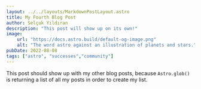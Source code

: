 ```yaml
---
layout: ../../layouts/MarkdownPostLayout.astro
title: My Fourth Blog Post
author: Selçuk Yıldıran
description: "This post will show up on its own!"
image:
    url: "https://docs.astro.build/default-og-image.png"
    alt: "The word astro against an illustration of planets and stars."
pubDate: 2022-08-08
tags: ["astro", "successes","community"]
---
```

This post should show up with my other blog posts, because `Astro.glob()` is returning a list of all my posts in order to create my list.